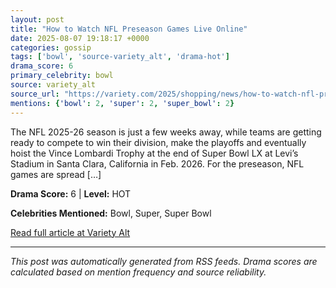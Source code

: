 ```yaml
---
layout: post
title: "How to Watch NFL Preseason Games Live Online"
date: 2025-08-07 19:18:17 +0000
categories: gossip
tags: ['bowl', 'source-variety_alt', 'drama-hot']
drama_score: 6
primary_celebrity: bowl
source: variety_alt
source_url: "https://variety.com/2025/shopping/news/how-to-watch-nfl-preseason-games-online-livestream-1236480652/"
mentions: {'bowl': 2, 'super': 2, 'super_bowl': 2}
---
```


The NFL 2025-26 season is just a few weeks away, while teams are getting ready to compete to win their division, make the playoffs and eventually hoist the Vince Lombardi Trophy at the end of Super Bowl LX at Levi&#8217;s Stadium in Santa Clara, California in Feb. 2026. For the preseason, NFL games are spread [&#8230;]

**Drama Score:** 6 | **Level:** HOT

**Celebrities Mentioned:** Bowl, Super, Super Bowl

[Read full article at Variety Alt](https://variety.com/2025/shopping/news/how-to-watch-nfl-preseason-games-online-livestream-1236480652/)

---
*This post was automatically generated from RSS feeds. Drama scores are calculated based on mention frequency and source reliability.*

